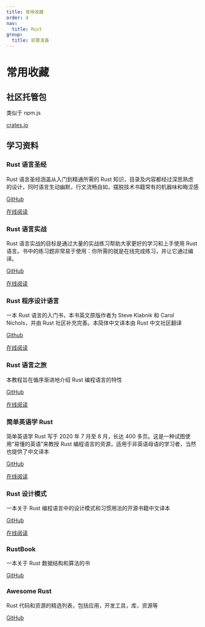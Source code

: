```yaml
---
title: 常用收藏
order: 4
nav:
  title: Rust
group:
  title: 前置准备
---
```


# 常用收藏

## 社区托管包

类似于 npm.js

[crates.io](https://crates.io/)

## 学习资料

### Rust 语言圣经

Rust 语言圣经涵盖从入门到精通所需的 Rust 知识，目录及内容都经过深思熟虑的设计，同时语言生动幽默，行文流畅自如，摆脱技术书籍常有的机器味和晦涩感

[GitHub](https://github.com/sunface/rust-course)

[在线阅读](https://course.rs/about-book.html)

### Rust 语言实战

Rust 语言实战的目标是通过大量的实战练习帮助大家更好的学习和上手使用 Rust 语言。书中的练习题非常易于使用：你所需的就是在线完成练习，并让它通过编译。

[GitHub](https://github.com/sunface/rust-by-practice)

[在线阅读](https://zh.practice.rs/why-exercise.html)

### Rust 程序设计语言

一本 Rust 语言的入门书，本书英文原版作者为 Steve Klabnik 和 Carol Nichols，并由 Rust 社区补充完善。本简体中文译本由 Rust 中文社区翻译

[Github](https://github.com/KaiserY/trpl-zh-cn)

[在线阅读](https://kaisery.github.io/trpl-zh-cn/)

### Rust 语言之旅

本教程旨在循序渐进地介绍 Rust 编程语言的特性

[GitHub](https://github.com/richardanaya/tour_of_rust)

[在线阅读](https://tourofrust.com/00_zh-cn.html)

### 简单英语学 Rust

简单英语学 Rust 写于 2020 年 7 月至 8 月，长达 400 多页。这是一种试图使用“易懂的英语”来教授 Rust 编程语言的资源，适用于非英语母语的学习者，当然也提供了中文译本

[GitHub](https://github.com/kumakichi/easy_rust_chs)

[在线阅读](https://kumakichi.github.io/easy_rust_chs/)

### Rust 设计模式

一本关于 Rust 编程语言中的设计模式和习惯用法的开源书籍中文译本

[GitHub](https://github.com/Fomalhauthmj/patterns)

[在线阅读](https://fomalhauthmj.github.io/patterns/intro.html)

### RustBook

一本关于 Rust 数据结构和算法的书

[GitHub](https://github.com/QMHTMY/RustBook)

### Awesome Rust

Rust 代码和资源的精选列表，包括应用，开发工具，库，资源等

[GitHub](https://github.com/rust-unofficial/awesome-rust)
